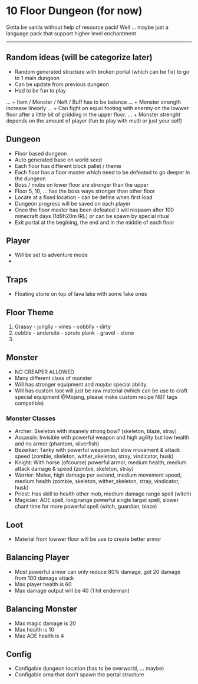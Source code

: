# 10 Floor Dungeon (for now) 
Gotta be vanila without help of resource pack! Well ... maybe just a language pack that support higher level enchantment
___
## Random ideas (will be categorize later)
- Random generated structure with broken portal (which can be fix) to go to 1 main dungeon
- Can be update from previous dungeon
- Had to be fun to play

... + Item / Monster / Neft / Buff has to be balance
... + Monster strength increase linearly
... + Can fight on equal footing with enermy on the lowwer floor after a little bit of gridding in the upper floor.
... + Monster strenght depends on the amount of player (fun to play with multi or just your self)

## Dungeon
- Floor based dungeon
- Auto generated base on world seed
- Each floor has different block pallet / theme
- Each floor has a floor master which need to be defeated to go deeper in the dungeon
- Boss / mobs on lower floor are stronger than the upper
- Floor 5, 10, ... has the boss ways stronger than other floor
- Locate at a fixed location - can be define when first load
- Dungeon progress will be saved on each player
- Once the floor master has been defeated it will respawn after 100 minecraft days (1d9h20m IRL) or can be spawn by special ritual
- Exit portal at the begining, the end and in the middle of each floor
## Player
- Will be set to adventure mode
- 
## Traps
- Floating stone on top of lava lake with some fake ones
## Floor Theme
1. Grassy - junglly - vines - cobblly - dirty
2. cobble - andersite - sprute plank - gravel - stone
3. 
## Monster
- NO CREAPER ALLOWED
- Many different class of monster
- Will has stronger equipment and _maybe_ special ability
- Will has custom loot will just be raw material (which can be use to craft special equipment @Mojang, please make custom recipe NBT tags compatible)
### Monster Classes
- Archer: Skeleton with insanely strong bow? (skeleton, blaze, stray)
- Assassin: Invisible with powerful weapon and high agility but low health and no armor (phantom, silverfish)
- Bezerker: Tanky with powerful weapon but slow movement & attack speed (zombie, skeleton, wither_skeleton, stray, vindicator, husk)
- Knight: With horse (ofcourse) powerful armor, medium health, medium attack damage & speed (zombie, skeleton, stray)
- Warrior: Melee, high damage per second, medium movement speed, medium health (zombie, skeleton, wither_skeleton, stray, vindicator, husk)
- Priest: Has skill to health other mob, medium damage range spell (witch)
- Magician: AOE spell, long range powerful single target spell, slower chant time for more powerful spell (witch, guardian, blaze)
## Loot
- Material from lowwer floor will be use to create better armor
## Balancing Player
- Most powerful armor can only reduce 80% damage, got 20 damage from 100 damage attack
- Max player health is 60
- Max damage output will be 40 (1 hit enderman)
## Balancing Monster
- Max magic damage is 20
- Max health is 10
- Max AOE health is 4
## Config
- Configable dungeon location (has to be overworld, ... maybe)
- Configable area that don't spawn the portal structure
